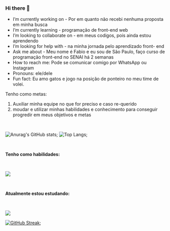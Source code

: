 ### Hi there 👋

-  I’m currently working on - Por em quanto não recebi nenhuma proposta em minha busca
-  I’m currently learning - programação de front-end web
-  I’m looking to collaborate on - em meus codigos, pois ainda estou aprendendo
-  I’m looking for help with - na minha jornada pelo aprendizado front- end
-  Ask me about - Meu nome é Fabio e eu sou de São Paulo, faço curso de programação front-end no SENAI há 2 semanas 
-  How to reach me: Pode se comunicar comigo por WhatsApp ou Instagram 
-  Pronouns: ele/dele
-  Fun fact: Eu amo gatos e jogo na posição de ponteiro no meu time de volei.

Tenho como metas:

1. Auxiliar minha equipe no que for preciso e caso re-querido
2. moudar e utilizar minhas habilidades e conhecimento para conseguir progredir em meus objetivos e metas

<br>

![Anurag's GitHub stats](https://github-readme-stats.vercel.app/api?username=Fabio42-sys&show_icons=true&theme=radical); ![Top Langs](https://github-readme-stats.vercel.app/api/top-langs/?username=Fabio42-sys&layout=compact);

<br>

**Tenho como habilidades:**

<br>

<p>
  <a href="https://skillicons.dev">
    <img src="https://skillicons.dev/icons?i=git,html,css,js,cypress,npm" />
  </a>
</p>

<br>

**Atualmente estou estudando:**

<br>

<p gap=3>
  <a href="https://skillicons.dev">
    <img src="https://skillicons.dev/icons?i=ts,py,firebase" />
  </a>
</p>

[![GitHub Streak](https://streak-stats.demolab.com?user=Fabio42-sys&theme=dark&locale=pt_BR&date_format=j%20M%5B%20Y%5D)](https://git.io/streak-stats);
